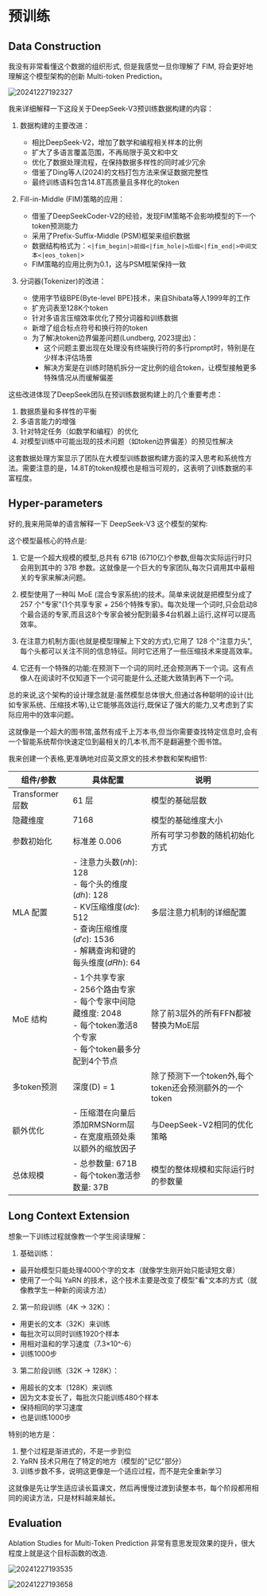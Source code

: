 # 预训练

## Data Construction


我没有非常看懂这个数据的组织形式, 但是我感觉一旦你理解了 FIM, 将会更好地理解这个模型架构的创新 Multi-token Prediction。

![20241227192327](https://s2.loli.net/2024/12/27/DAQjyphv34RbKrt.png)

我来详细解释一下这段关于DeepSeek-V3预训练数据构建的内容：

1. 数据构建的主要改进：
   - 相比DeepSeek-V2，增加了数学和编程相关样本的比例
   - 扩大了多语言覆盖范围，不再局限于英文和中文
   - 优化了数据处理流程，在保持数据多样性的同时减少冗余
   - 借鉴了Ding等人(2024)的文档打包方法来保证数据完整性
   - 最终训练语料包含14.8T高质量且多样化的token

2. Fill-in-Middle (FIM)策略的应用：
   - 借鉴了DeepSeekCoder-V2的经验，发现FIM策略不会影响模型的下一个token预测能力
   - 采用了Prefix-Suffix-Middle (PSM)框架来组织数据
   - 数据结构格式为：`<|fim_begin|>前缀<|fim_hole|>后缀<|fim_end|>中间文本<|eos_token|>`
   - FIM策略的应用比例为0.1，这与PSM框架保持一致

3. 分词器(Tokenizer)的改进：
   - 使用字节级BPE(Byte-level BPE)技术，来自Shibata等人1999年的工作
   - 扩充词表至128K个token
   - 针对多语言压缩效率优化了预分词器和训练数据
   - 新增了组合标点符号和换行符的token
   - 为了解决token边界偏差问题(Lundberg, 2023提出)：
     - 这个问题主要出现在处理没有终端换行符的多行prompt时，特别是在少样本评估场景
     - 解决方案是在训练时随机拆分一定比例的组合token，让模型接触更多特殊情况从而缓解偏差

这些改进体现了DeepSeek团队在预训练数据构建上的几个重要考虑：
1. 数据质量和多样性的平衡
2. 多语言能力的增强
3. 针对特定任务（如数学和编程）的优化
4. 对模型训练中可能出现的技术问题（如token边界偏差）的预见性解决

这套数据处理方案显示了团队在大模型训练数据构建方面的深入思考和系统性方法。需要注意的是，14.8T的token规模也是相当可观的，这表明了训练数据的丰富程度。


## Hyper-parameters


好的,我来用简单的语言解释一下 DeepSeek-V3 这个模型的架构:

这个模型最核心的特点是:

1. 它是一个超大规模的模型,总共有 671B (6710亿)个参数,但每次实际运行时只会用到其中的 37B 参数。这就像是一个巨大的专家团队,每次只调用其中最相关的专家来解决问题。

2. 模型使用了一种叫 MoE (混合专家系统)的技术。简单来说就是把模型分成了 257 个"专家"(1个共享专家 + 256个特殊专家)。每次处理一个词时,只会启动8个最合适的专家,而且这8个专家会被分配到最多4台机器上运行,这样可以提高效率。

3. 在注意力机制方面(也就是模型理解上下文的方式),它用了 128 个"注意力头",每个头都可以关注不同的信息特征。同时它还用了一些压缩技术来提高效率。

4. 它还有一个特殊的功能:在预测下一个词的同时,还会预测再下一个词。这有点像人在阅读时不仅知道下一个词可能是什么,还能大致猜到再下一个词。

总的来说,这个架构的设计理念就是:虽然模型总体很大,但通过各种聪明的设计(比如专家系统、压缩技术等),让它能够高效运行,既保证了强大的能力,又考虑到了实际应用中的效率问题。

这就像是一个超大的图书馆,虽然有成千上万本书,但当你需要查找特定信息时,会有一个智能系统帮你快速定位到最相关的几本书,而不是翻遍整个图书馆。


我来创建一个表格,更准确地对应英文原文的技术参数和架构细节:

| 组件/参数 | 具体配置 | 说明 |
|---------|----------|------|
| Transformer 层数 | 61 层 | 模型的基础层数 |
| 隐藏维度 | 7168 | 模型的基础维度大小 |
| 参数初始化 | 标准差 0.006 | 所有可学习参数的随机初始化方式 |
| MLA 配置 | - 注意力头数(𝑛ℎ): 128<br>- 每个头的维度(𝑑ℎ): 128<br>- KV压缩维度(𝑑𝑐): 512<br>- 查询压缩维度(𝑑′𝑐): 1536<br>- 解耦查询和键的每头维度(𝑑𝑅ℎ): 64 | 多层注意力机制的详细配置 |
| MoE 结构 | - 1个共享专家<br>- 256个路由专家<br>- 每个专家中间隐藏维度: 2048<br>- 每个token激活8个专家<br>- 每个token最多分配到4个节点 | 除了前3层外的所有FFN都被替换为MoE层 |
| 多token预测 | 深度(D) = 1 | 除了预测下一个token外,每个token还会预测额外的一个token |
| 额外优化 | - 压缩潜在向量后添加RMSNorm层<br>- 在宽度瓶颈处乘以额外的缩放因子 | 与DeepSeek-V2相同的优化策略 |
| 总体规模 | - 总参数量: 671B<br>- 每个token激活参数量: 37B | 模型的整体规模和实际运行时的参数量 |




## Long Context Extension


想象一下训练过程就像教一个学生阅读理解：

1. 基础训练：
- 最开始模型只能处理4000个字的文本（就像学生刚开始只能读短文章）
- 使用了一个叫 YaRN 的技术，这个技术主要是改变了模型"看"文本的方式（就像教学生一种新的阅读方法）

2. 第一阶段训练（4K → 32K）：
- 用更长的文本（32K）来训练
- 每批次可以同时训练1920个样本
- 用相对温和的学习速度（7.3×10^-6）
- 训练1000步

3. 第二阶段训练（32K → 128K）：
- 用超长的文本（128K）来训练
- 因为文本变长了，每批次只能训练480个样本
- 保持相同的学习速度
- 也是训练1000步

特别的地方是：
1. 整个过程是渐进式的，不是一步到位
2. YaRN 技术只用在了特定的地方（模型的"记忆"部分）
3. 训练步数不多，说明这更像是一个适应过程，而不是完全重新学习

这就像是先让学生适应读长篇课文，然后再慢慢过渡到读整本书，每个阶段都用相同的阅读方法，只是材料越来越长。


## Evaluation

Ablation Studies for Multi-Token Prediction 非常有意思发现效果的提升，很大程度上就是这个目标函数的改造. 


![20241227193535](https://s2.loli.net/2024/12/27/GeRw1EgfmZaIqzr.png)

![20241227193658](https://s2.loli.net/2024/12/27/eVxmNS4AYpTbz3k.png)